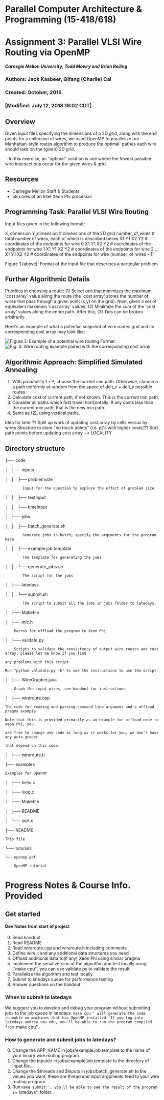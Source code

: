# Parallel Computer Architecture & Programming (15-418/618)
# Assignment 3: Parallel VLSI Wire Routing via OpenMP
##### Carnegie Mellon University; Todd Mowry and Brian Railing

### Authors: Jack Kasbeer, Qifang (Charlie) Cai
### Created: October, 2016
### [Modified: July 12, 2018 19:02 CDT]

## Overview
Given input files specifying the dimensions of a 2D grid, along with the end points for a collection of wires, 
we used OpenMP to parallelize our Manhattan-style routes algorithm to produce the optimal` pathes each wire should take on the (given) 2D grid.

`: In this exercise, an "optimal" solution is one where the fewest possible wire intersections occur for the given wires & grid.

## Resources
* Carnegie Mellon Staff & Students
* 59 cores of an Intel Xeon Phi processor

## Programming Task: Parallel VLSI Wire Routing
Input files given in the following format:

X_dimension Y_dimension # dimensions of the 2D grid
number_of_wires         # total number of wires, each of which is described below
X1 Y1 X2 Y2             # coordinates of the endpoints for wire 0
X1 Y1 X2 Y2             # coordinates of the endpoints for wire 1
X1 Y1 X2 Y2             # coordinates of the endpoints for wire 2
...
X1 Y1 X2 Y2             # coordinates of the endpoints for wire (number_of_wires - 1)

Figure 1 (above): Format of the input file that describes a particular problem

## Further Algorithmic Details
Priorities in choosing a route: (1) Select one that minimizes the maximum 'cost array' value along the route 
(the 'cost array' stores the number of wires that pass through a given point (x,y) on the grid). Next, given a set of equivalent
maximum 'cost array' values, (2) Miniimize the sum of the 'cost array' values along the entire path.  After this, (3) Ties can be broken arbitrarily.

Here's an example of what a potential snapshot of wire routes grid and its corresponding cost array may look like:

![Figure 3: Example of a potential wire routing](./fig3.png)
Format: ![Fig. 3: Wire routing example paired with the corresponding cost array](url)

## Algorithmic Approach: Simplified Simulated Annealing
1. With probability 1 - P, choose the current min path.  Otherwise, choose a
a path uniformly at random from the space of delt_x + delt_y possible routes.
1. Calculate cost of current path, if not known. This is the current min path.
1. Consider all paths which first travel horizontally.
If any costs less than the current min path, that is the new min path.
1. Same as (2), using vertical paths.

Idea for later ?? Split up work of updating cost array by cells versus by wires
                  Structure to store "no touch points" (i.e. pt's with higher costs)??
                  Sort path points before updating cost array --> LOCALITY
		  

## Directory structure
├── code

│   ├── inputs

│   │   ├── problemsize

    	    Input for the question to explore the effect of problem size
	    
│   │   ├── testinput

│   │   └── timeinput

│   ├── jobs

│   │   ├── batch_generate.sh

    	    Generate jobs in batch, specify the arguments for the program here
	    
│   │   ├── example.job.template

    	    The template for generating the jobs
	    
│   │   └── generate_jobs.sh

    	    The script for the jobs
	    
│   ├── latedays

│   │   └── submit.sh

    	    The script to submit all the jobs in jobs folder to latedays.
	    
│   ├── Makefile

│   ├── mic.h

	    Macros for offload the program to Xeon Phi
	    
│   ├── validate.py

        Scripts to validate the consistency of output wire routes and cost array, please let me know if you find
	
	any problems with this script
	
	Run "python validate.py -h" to see the instructions to use the script
	
│   ├── WireGrapher.java

        Graph the input wires, see handout for instructions
	
│   ├── wireroute.cpp

	The code for reading and parsing command line argument and a offload pragma example
	
	Note that this is provided primarily as an example for offload code to Xeon Phi, you 
	
	are free to change any code as long as it works for you, we don't have any auto-grader 
	
	that depend on this code.
	
│   ├── wireroute.h

├── examples

    Examples for OpenMP
    
│   ├── hello.c

│   ├── loop.c

│   ├── Makefile

│   ├── README

│   └── sqrt.c

├── README

    This file
    
└── tutorials

    └── openmp.pdf
    
        OpenMP tutorial


# Progress Notes & Course Info. Provided
## Get started
#### Dev Notes from start of project
0. Read handout
1. Read README
2. Read wireroute.cpp and wireroute.h including comments
3. Define wire_t and any additional data structures you need
4. Offload additional data to(if any) Xeon Phi using similar pragma
5. Implement the serial version of the algorithm and test locally using ``make cpu'', you can use validate.py to validate the result
6. Parallelize the algorithm and test locally
7. Submit to latedays queue for performance testing
8. Answer questions on the handout

### When to submit to latedays
We suggest you to develop and debug your program without submitting jobs to the job queue in latedays. ``make cpu'' will generate the code runnable on machines that has OpenMP installed. If you log into latedays.andrew.cmu.edu, you'll be able to run the program compiled from ``make cpu''.

### How to generate and submit jobs to latedays?
0. Change the APP_NAME in jobs/example.job.template to the name of your binary wire routing program
1. Change the inputdir in jobs/example.job.template to the directory of input file.
2. Change the $threads and $inputs in jobs/batch_generate.sh to the values you want, these are thread and input arguments feed to your wire routing program.
3. Run ``make submit'', you'll be able to see the result of the program in ``latedays'' folder.

